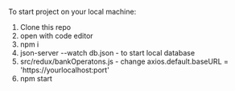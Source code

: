 To start project on your local machine: 
1) Clone this repo
2) open with code editor
3) npm i
4) json-server --watch db.json  - to start local database
5) src/redux/bankOperatons.js - change axios.default.baseURL = 'https://yourlocalhost:port'
6) npm start
